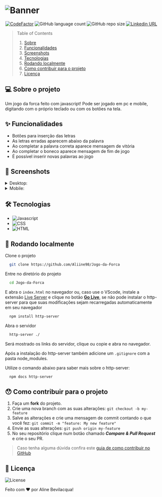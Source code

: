 # ![Banner](https://user-images.githubusercontent.com/90913523/228410057-ed0e6a62-9049-40fb-8a5d-668c903685bb.png)

<p align="center">
  <a href="https://www.codefactor.io/repository/github/aliine98/jogo-da-forca"><img src="https://www.codefactor.io/repository/github/aliine98/jogo-da-forca/badge" alt="CodeFactor" /></a>
  <img alt="GitHub language count" src="https://img.shields.io/github/languages/count/Aliine98/Jogo-da-Forca?style=flat">
  <img alt="GitHub repo size" src="https://img.shields.io/github/repo-size/Aliine98/Jogo-da-Forca?color=magenta&style=flat">
  <a href="https://www.linkedin.com/in/aline-bevilacqua/"><img alt="Linkedin URL" src="https://img.shields.io/twitter/url?label=Conecte-se comigo&logo=linkedin&style=social&url=https%3A%2F%2Fwww.linkedin.com%2Fin%2Faline-bevilacqua%2F"></a>
</p>


> Table of Contents
> <ol>
>   <li><a href="#-sobre-o-projeto">Sobre</a></li>
>   <li><a href="#-funcionalidades">Funcionalidades</a></li>
>   <li><a href="#-screenshots">Screenshots</a></li>
>   <li><a href="#-tecnologias">Tecnologias</a></li>
>   <li><a href="#-rodando-localmente">Rodando localmente</a></li>
>   <li><a href="#-como-contribuir-para-o-projeto">Como contribuir para o projeto</a></li>
>   <li><a href="#-licença">Licença</a>
> </ol>

## 💻 Sobre o projeto

<p>Um jogo da forca feito com javascript! Pode ser jogado em pc e mobile, digitando com o próprio teclado ou com os botões na tela.</p>

## ✨ Funcionalidades

- Botões para inserção das letras
- As letras erradas aparecem abaixo da palavra
- Ao completar a palavra correta aparece mensagem de vitória
- Ao completar o boneco aparece mensagem de fim de jogo
- É possível inserir novas palavras ao jogo

## 🎨 Screenshots

<details>
  <summary>Desktop:</summary>
  <p>Início:</p>
  <img src="https://user-images.githubusercontent.com/90913523/192035986-05edb995-6054-4f55-9988-b1842bb06464.png" width="800">
  <p>Tela do jogo:</p>
  <img src="https://user-images.githubusercontent.com/90913523/192036657-0bab8ba1-0ade-4737-a450-b08cc6a4d437.png" width="800">
  <p>Vitória:</p>
  <img src="https://user-images.githubusercontent.com/90913523/192061469-e9f2c839-71ce-4061-81b9-fb433398b6f9.png" width="800">
  <p>Derrota:</p>
  <img src="https://user-images.githubusercontent.com/90913523/192075724-4381c613-96bd-4bcf-8e1f-130a1cf6d18a.png" width="800">
  <p>Nova Palavra:</p>
  <img src="https://user-images.githubusercontent.com/90913523/192052645-23026cb8-9c45-4ba9-a691-c9144eb7918d.png" width="800">
</details>
<details>
  <summary>Mobile:</summary>
  <p>Início:</p>
  <img src="https://user-images.githubusercontent.com/90913523/192054499-5b38360b-1b83-45fa-b22c-0077458b8273.png" width="300">
  <p>Tela do jogo:</p>
  <img src="https://user-images.githubusercontent.com/90913523/192061767-5a9e4ffd-5834-405e-8949-b2f765a67e62.png" width="300">
  <p>Vitória:</p>
  <img src="https://user-images.githubusercontent.com/90913523/192060643-6230eb0c-0ff3-499b-b0e7-3041ba8bc612.png" width="300">
  <p>Derrota:</p>
  <img src="https://user-images.githubusercontent.com/90913523/192075761-7f71c684-dd26-421c-a892-84e923ebdd22.png" width="300">
  <p>Nova Palavra:</p>
  <img src="https://user-images.githubusercontent.com/90913523/192060793-a7c5043b-64be-4db7-a85c-b501c0d5b504.png" width="300">
</details>

## 🛠 Tecnologias

- ![Javascript](https://img.shields.io/badge/JavaScript-323330?style=for-the-badge&logo=javascript&logoColor=F7DF1E)
- ![CSS](https://img.shields.io/badge/CSS3-1572B6?style=for-the-badge&logo=css3&logoColor=white)
- ![HTML](https://img.shields.io/badge/HTML5-E34F26?style=for-the-badge&logo=html5&logoColor=white)


## 🚀 Rodando localmente

Clone o projeto

```bash
  git clone https://github.com/Aliine98/Jogo-da-Forca
```

Entre no diretório do projeto

```bash
  cd Jogo-da-Forca
```

E abra o <code>index.html</code> no navegador ou, caso use o VScode, instale a extensão [Live Server](https://marketplace.visualstudio.com/items?itemName=ritwickdey.LiveServer) e clique no botão <ins><strong>Go Live</strong></ins>, se não pode instalar o http-server para que suas modificações sejam recarregadas automaticamente em seu navegador

```bash
  npm install http-server
```

Abra o servidor

```bash
  http-server ./
```

Será mostrado os links do servidor, clique ou copie e abra no navegador.

Após a instalação do http-server também adicione um <code>.gitignore</code> com a pasta node_modules.

Utilize o comando abaixo para saber mais sobre o http-server:

```bash
  npm docs http-server
```

## 😯 Como contribuir para o projeto

1. Faça um **fork** do projeto.
2. Crie uma nova branch com as suas alterações: `git checkout -b my-feature`
3. Salve as alterações e crie uma mensagem de commit contando o que você fez: `git commit -m "feature: My new feature"`
4. Envie as suas alterações: `git push origin my-feature`
5. No seu repositório clique num botão chamado _**Compare & Pull Request**_ e crie o seu PR.
> Caso tenha alguma dúvida confira este [guia de como contribuir no GitHub](https://github.com/firstcontributions/first-contributions)

## 📝 Licença

![License](https://img.shields.io/github/license/Aliine98/Jogo-da-Forca?logo=m&style=for-the-badge)

Feito com ❤️ por Aline Bevilacqua!
